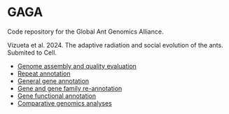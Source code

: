# GAGA

Code repository for the Global Ant Genomics Alliance.


Vizueta et al. 2024. The adaptive radiation and social evolution of the ants. Submited to Cell. 


- [Genome assembly and quality evaluation](01_Genome_assembly)
- [Repeat annotation](02_Repeat_annotation)
- [General gene annotation](03_Gene_annotation)
- [Gene and gene family re-annotation](04_Gene_re-annotation)
- [Gene functional annotation](05_Functional_annotation)
- [Comparative genomics analyses](06_Analyses)
